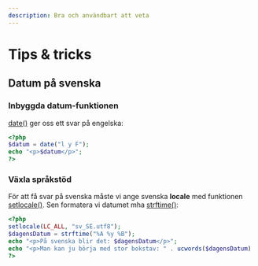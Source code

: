 ```yaml
---
description: Bra och användbart att veta
---
```


# Tips & tricks

## Datum på svenska

### Inbyggda datum-funktionen

[date\(\)](https://devdocs.io/php/function.date) ger oss ett svar på engelska:

```php
<?php
$datum = date("l y F");
echo "<p>$datum</p>";
?>
```

### Växla språkstöd

För att få svar på svenska måste vi ange svenska **locale** med funktionen [setlocale\(\)](https://devdocs.io/php/function.setlocale). Sen formatera vi datumet mha [strftime\(\)](https://devdocs.io/php/function.strftime):

```php
<?php
setlocale(LC_ALL, "sv_SE.utf8");
$dagensDatum = strftime("%A %y %B");
echo "<p>På svenska blir det: $dagensDatum</p>";
echo "<p>Man kan ju börja med stor bokstav: " . ucwords($dagensDatum) . "</p>";
?>
```



